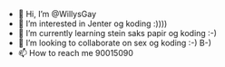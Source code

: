 - 👋 Hi, I’m @WillysGay
- 👀 I’m interested in Jenter og koding :))))
- 🌱 I’m currently learning stein saks papir og koding :-)
- 💞️ I’m looking to collaborate on sex og koding :-) B-)
- 📫 How to reach me 90015090

<!---
WillysGay/WillysGay is a ✨ special ✨ repository because its `README.md` (this file) appears on your GitHub profile.
You can click the Preview link to take a look at your changes.
--->
